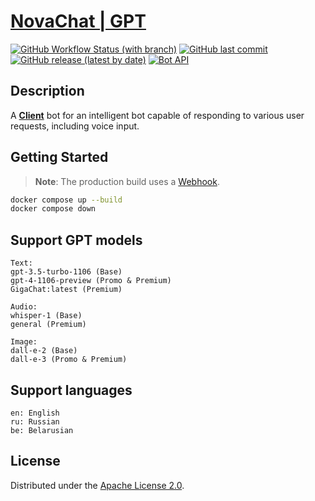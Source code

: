 # [NovaChat | GPT](https://t.me/novachat_gpt_bot)

[![GitHub Workflow Status (with branch)](https://img.shields.io/github/actions/workflow/status/mikita-workspace/chat-gpt-bot/ci.yml?branch=main&style=for-the-badge)](https://github.com/mikita-workspace/chat-gpt-bot/actions)
[![GitHub last commit](https://img.shields.io/github/last-commit/mikita-workspace/chat-gpt-bot?style=for-the-badge)](https://github.com/mikita-workspace/chat-gpt-bot/commits/main)
[![GitHub release (latest by date)](https://img.shields.io/github/v/release/mikita-workspace/chat-gpt-bot?style=for-the-badge)](https://github.com/mikita-workspace/chat-gpt-bot/releases)
[![Bot API](https://img.shields.io/badge/Bot%20API-6.7-blue?logo=telegram&style=for-the-badge&labelColor=000&color=3b82f6&)](https://core.telegram.org/bots/api)
## Description
A [**Client**](https://t.me/novachat_gpt_bot) bot for an intelligent bot capable of responding to various user requests, including voice input.
## Getting Started
> **Note**: The production build uses a [Webhook](https://core.telegram.org/bots/webhooks).
```bash
docker compose up --build
docker compose down
```
## Support GPT models
```
Text:
gpt-3.5-turbo-1106 (Base)
gpt-4-1106-preview (Promo & Premium)
GigaChat:latest (Premium)

Audio:
whisper-1 (Base)
general (Premium)

Image:
dall-e-2 (Base)
dall-e-3 (Promo & Premium)
```
## Support languages
```
en: English
ru: Russian
be: Belarusian
```
## License
Distributed under the [Apache License 2.0](LICENSE).

